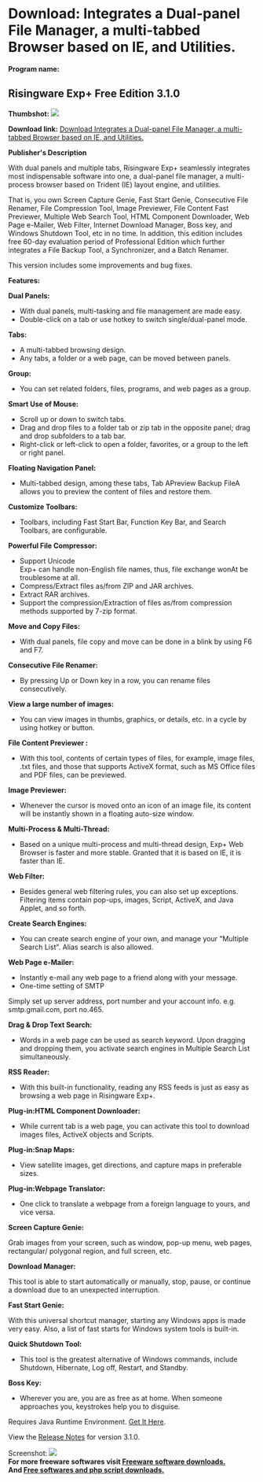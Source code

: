 # Download: Integrates a Dual-panel File Manager, a multi-tabbed Browser based on IE, and Utilities.

**Program name:**

## Risingware Exp+ Free Edition 3.1.0

  
**Thumbshot:** ![](http://www.freewarefiles.com/screenshot/risingwareexp31_md.jpg)   
  
**Download link:** [Download Integrates a Dual-panel File Manager, a multi-tabbed Browser based on IE, and Utilities.](http://freesoftwares.boysofts.com/Risingware-Exp-Free-Edition_program_45605.html)  
  


**Publisher's Description**  
  


With dual panels and multiple tabs, Risingware Exp+ seamlessly integrates most indispensable software into one, a dual-panel file manager, a multi-process browser based on Trident (IE) layout engine, and utilities. 

That is, you own Screen Capture Genie, Fast Start Genie, Consecutive File Renamer, File Compression Tool, Image Previewer, File Content Fast Previewer, Multiple Web Search Tool, HTML Component Downloader, Web Page e-Mailer, Web Filter, Internet Download Manager, Boss key, and Windows Shutdown Tool, etc in no time. In addition, this edition includes free 60-day evaluation period of Professional Edition which further integrates a File Backup Tool, a Synchronizer, and a Batch Renamer. 

This version includes some improvements and bug fixes.

**Features:**

**Dual Panels:**

  * With dual panels, multi-tasking and file management are made easy. 
  * Double-click on a tab or use hotkey to switch single/dual-panel mode. 

**Tabs:**

  * A multi-tabbed browsing design. 
  * Any tabs, a folder or a web page, can be moved between panels. 

**Group:**

  * You can set related folders, files, programs, and web pages as a group. 

**Smart Use of Mouse:**

  * Scroll up or down to switch tabs. 
  * Drag and drop files to a folder tab or zip tab in the opposite panel; drag and drop subfolders to a tab bar. 
  * Right-click or left-click to open a folder, favorites, or a group to the left or right panel. 

**Floating Navigation Panel:**

  * Multi-tabbed design, among these tabs, Tab APreview Backup FileA allows you to preview the content of files and restore them. 

**Customize Toolbars:**

  * Toolbars, including Fast Start Bar, Function Key Bar, and Search Toolbars, are configurable. 

**Powerful File Compressor:**

  * Support Unicode   
Exp+ can handle non-English file names, thus, file exchange wonAt be troublesome at all. 
  * Compress/Extract files as/from ZIP and JAR archives. 
  * Extract RAR archives.
  * Support the compression/Extraction of files as/from compression methods supported by 7-zip format. 

**Move and Copy Files:**

  * With dual panels, file copy and move can be done in a blink by using F6 and F7. 

**Consecutive File Renamer:**

  * By pressing Up or Down key in a row, you can rename files consecutively. 

**View a large number of images:**

  * You can view images in thumbs, graphics, or details, etc. in a cycle by using hotkey or button. 

**File Content Previewer :**

  * With this tool, contents of certain types of files, for example, image files, .txt files, and those that supports ActiveX format, such as MS Office files and PDF files, can be previewed. 

**Image Previewer:**

  * Whenever the cursor is moved onto an icon of an image file, its content will be instantly shown in a floating auto-size window. 

**Multi-Process & Multi-Thread:**

  * Based on a unique multi-process and multi-thread design, Exp+ Web Browser is faster and more stable. Granted that it is based on IE, it is faster than IE.

**Web Filter:**

  * Besides general web filtering rules, you can also set up exceptions. Filtering items contain pop-ups, images, Script, ActiveX, and Java Applet, and so forth. 

**Create Search Engines:**

  * You can create search engine of your own, and manage your "Multiple Search List". Alias search is also allowed. 

**Web Page e-Mailer:**

  * Instantly e-mail any web page to a friend along with your message.
  * One-time setting of SMTP
  
Simply set up server address, port number and your account info. e.g. smtp.gmail.com, port no.465. 

**Drag & Drop Text Search:**

  * Words in a web page can be used as search keyword. Upon dragging and dropping them, you activate search engines in Multiple Search List simultaneously. 

**RSS Reader:**

  * With this built-in functionality, reading any RSS feeds is just as easy as browsing a web page in Risingware Exp+. 

**Plug-in:HTML Component Downloader:**

  * While current tab is a web page, you can activate this tool to download images files, ActiveX objects and Scripts. 

**Plug-in:Snap Maps:**

  * View satellite images, get directions, and capture maps in preferable sizes. 

**Plug-in:Webpage Translator:**

  * One click to translate a webpage from a foreign language to yours, and vice versa. 

**Screen Capture Genie:**

Grab images from your screen, such as window, pop-up menu, web pages, rectangular/ polygonal region, and full screen, etc. 

**Download Manager:**

This tool is able to start automatically or manually, stop, pause, or continue a download due to an unexpected interruption. 

**Fast Start Genie:**

With this universal shortcut manager, starting any Windows apps is made very easy. Also, a list of fast starts for Windows system tools is built-in. 

**Quick Shutdown Tool:**

  * This tool is the greatest alternative of Windows commands, include Shutdown, Hibernate, Log off, Restart, and Standby. 

**Boss Key:**

  * Wherever you are, you are as free as at home. When someone approaches you, keystrokes help you to disguise. 

Requires Java Runtime Environment. [Get It Here](http://www.java.com/en/download/manual.jsp).

View the [Release Notes](http://www.risingware.com/en/releaseNotes_3.1.0.html) for version 3.1.0.

  
  
Screenshot: ![](http://www.freewarefiles.com/screenshot/risingwareexp31.jpg)   
**For more freeware softwares visit [Freeware software downloads.](http://freesoftwares.boysofts.com/)**   
**And [Free softwares and php script downloads.](http://www.boysofts.com/)**
